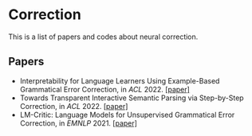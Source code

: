 # Correction
This is a list of papers and codes about neural correction.

<!--- * Title, in *NeurIPS* 2019. [\[paper\]]() [\[code\]]() ---> 

## Papers
* Interpretability for Language Learners Using Example-Based Grammatical Error Correction, in *ACL* 2022. [\[paper\]](https://arxiv.org/pdf/2203.07085.pdf)
* Towards Transparent Interactive Semantic Parsing via Step-by-Step Correction, in *ACL* 2022. [\[paper\]](https://arxiv.org/pdf/2110.08345.pdf)
* LM-Critic: Language Models for Unsupervised Grammatical Error Correction, in *EMNLP* 2021. [\[paper\]](https://arxiv.org/abs/2109.06822)
